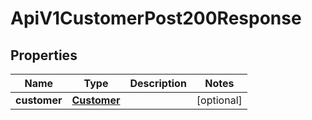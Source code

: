 

# ApiV1CustomerPost200Response


## Properties

| Name | Type | Description | Notes |
|------------ | ------------- | ------------- | -------------|
|**customer** | [**Customer**](Customer.md) |  |  [optional] |



